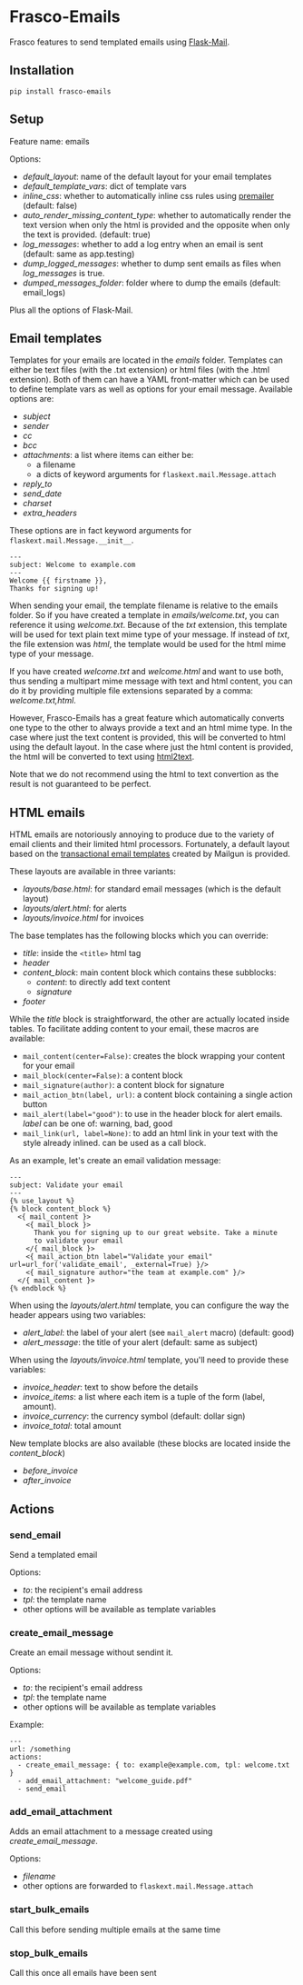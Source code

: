 # Frasco-Emails

Frasco features to send templated emails using [Flask-Mail](https://pythonhosted.org/flask-mail/).

## Installation

    pip install frasco-emails

## Setup

Feature name: emails

Options:

 - *default_layout*: name of the default layout for your email templates
 - *default_template_vars*: dict of template vars
 - *inline_css*: whether to automatically inline css rules using
   [premailer](https://pypi.python.org/pypi/premailer) (default: false)
 - *auto_render_missing_content_type*: whether to automatically render the
   text version when only the html is provided and the opposite when only
   the text is provided. (default: true)
 - *log_messages*: whether to add a log entry when an email is sent
   (default: same as app.testing)
 - *dump_logged_messages*: whether to dump sent emails as files when
   *log_messages* is true.
 - *dumped_messages_folder*: folder where to dump the emails (default: email_logs)

Plus all the options of Flask-Mail.

## Email templates

Templates for your emails are located in the *emails* folder. Templates can
either be text files (with the .txt extension) or html files (with the .html extension).
Both of them can have a YAML front-matter which can be used to define template
vars as well as options for your email message. Available options are:

 - *subject*
 - *sender*
 - *cc*
 - *bcc*
 - *attachments*: a list where items can either be:
   - a filename
   - a dicts of keyword arguments for `flaskext.mail.Message.attach`
 - *reply_to*
 - *send_date*
 - *charset*
 - *extra_headers*

These options are in fact keyword arguments for `flaskext.mail.Message.__init__`.

    ---
    subject: Welcome to example.com
    ---
    Welcome {{ firstname }},
    Thanks for signing up!

When sending your email, the template filename is relative to the emails folder.
So if you have created a template in *emails/welcome.txt*, you can reference it
using *welcome.txt*. Because of the *txt* extension, this template will be used
for text plain text mime type of your message. If instead of *txt*, the file
extension was *html*, the template would be used for the html mime type of your
message.

If you have created *welcome.txt* and *welcome.html* and want to use both, thus
sending a multipart mime message with text and html content, you can do it by
providing multiple file extensions separated by a comma: *welcome.txt,html*.

However, Frasco-Emails has a great feature which automatically converts one type
to the other to always provide a text and an html mime type. In the case where
just the text content is provided, this will be converted to html using the
default layout. In the case where just the html content is provided, the html
will be converted to text using [html2text](https://github.com/aaronsw/html2text).

Note that we do not recommend using the html to text convertion as the result
is not guaranteed to be perfect.

## HTML emails

HTML emails are notoriously annoying to produce due to the variety of email clients
and their limited html processors. Fortunately, a default layout based on the
[transactional email templates](http://blog.mailgun.com/transactional-html-email-templates/)
created by Mailgun is provided.

These layouts are available in three variants:

 - *layouts/base.html*: for standard email messages (which is the default layout)
 - *layouts/alert.html*: for alerts
 - *layouts/invoice.html* for invoices

The base templates has the following blocks which you can override:

 - *title*: inside the `<title>` html tag
 - *header*
 - *content_block*: main content block which contains these subblocks:
   - *content*: to directly add text content
   - *signature*
 - *footer*

While the *title* block is straightforward, the other are actually located inside
tables. To facilitate adding content to your email, these macros are available:

 - `mail_content(center=False)`: creates the block wrapping your content for your email
 - `mail_block(center=False)`: a content block
 - `mail_signature(author)`: a content block for signature
 - `mail_action_btn(label, url)`: a content block containing a single action button
 - `mail_alert(label="good")`: to use in the header block for alert emails. *label* can
   be one of: warning, bad, good
 - `mail_link(url, label=None)`: to add an html link in your text with the style already
   inlined. can be used as a call block.

As an example, let's create an email validation message:

    ---
    subject: Validate your email
    ---
    {% use_layout %}
    {% block content_block %}
      <{ mail_content }>
        <{ mail_block }>
          Thank you for signing up to our great website. Take a minute
          to validate your email
        </{ mail_block }>
        <{ mail_action_btn label="Validate your email" url=url_for('validate_email', _external=True) }/>
        <{ mail_signature author="the team at example.com" }/>
      </{ mail_content }>
    {% endblock %}

When using the *layouts/alert.html* template, you can configure the way the header appears
using two variables:

 - *alert_label*: the label of your alert (see `mail_alert` macro) (default: good)
 - *alert_message*: the title of your alert (default: same as subject)

When using the *layouts/invoice.html* template, you'll need to provide these variables:

 - *invoice_header*: text to show before the details
 - *invoice_items*: a list where each item is a tuple of the form (label, amount).
 - *invoice_currency*: the currency symbol (default: dollar sign)
 - *invoice_total*: total amount

New template blocks are also available (these blocks are located inside the *content_block*)

 - *before_invoice*
 - *after_invoice*

## Actions

### send\_email

Send a templated email

Options:

 - *to*: the recipient's email address
 - *tpl*: the template name
 - other options will be available as template variables

### create\_email\_message

Create an email message without sendint it.

Options:

 - *to*: the recipient's email address
 - *tpl*: the template name
 - other options will be available as template variables

Example:

    ---
    url: /something
    actions:
      - create_email_message: { to: example@example.com, tpl: welcome.txt }
      - add_email_attachment: "welcome_guide.pdf"
      - send_email

### add\_email\_attachment

Adds an email attachment to a message created using *create_email_message*.

Options:

 - *filename*
 - other options are forwarded to `flaskext.mail.Message.attach`

### start\_bulk\_emails

Call this before sending multiple emails at the same time

### stop\_bulk\_emails

Call this once all emails have been sent
